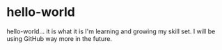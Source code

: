 # hello-world
hello-world... it is what it is
I'm learning and growing my skill set. I will be using GitHub way more in the future.
